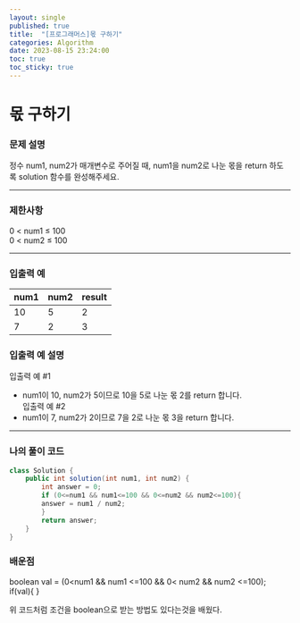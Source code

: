 ```yaml
---
layout: single
published: true
title:  "[프로그래머스]몫 구하기"
categories: Algorithm
date: 2023-08-15 23:24:00
toc: true
toc_sticky: true
---
```


# 몫 구하기

### 문제 설명
정수 num1, num2가 매개변수로 주어질 때, num1을 num2로 나눈 몫을 return 하도록 solution 함수를 완성해주세요.

----------------

### 제한사항
0 < num1 ≤ 100  
0 < num2 ≤ 100


----------------

### 입출력 예

|num1|	num2|	result|
|---|---|---|
|10|  5|  2|
|7|  2 |  3|



### 입출력 예 설명
입출력 예 #1  
* num1이 10, num2가 5이므로 10을 5로 나눈 몫 2를 return 합니다.  
입출력 예 #2  
* num1이 7, num2가 2이므로 7을 2로 나눈 몫 3을 return 합니다.  


----------------

### 나의 풀이 코드

```java
class Solution {
    public int solution(int num1, int num2) {
        int answer = 0;
        if (0<=num1 && num1<=100 && 0<=num2 && num2<=100){
        answer = num1 / num2;
        }
        return answer;
    }
}
```

### 배운점

<p>
  
boolean val = (0<num1 && num1 <=100 && 0< num2 && num2 <=100);  
if(val){  }  
                
위 코드처럼 조건을 boolean으로 받는 방법도 있다는것을 배웠다.
</p>



